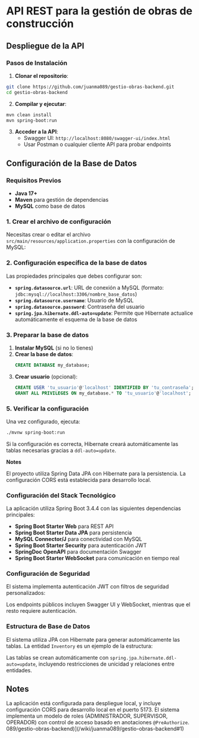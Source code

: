 # API REST para la gestión de obras de construcción

## Despliegue de la API

### Pasos de Instalación

1. **Clonar el repositorio**:
```bash
git clone https://github.com/juanma089/gestio-obras-backend.git
cd gestio-obras-backend
```

2. **Compilar y ejecutar**:
```bash
mvn clean install
mvn spring-boot:run
```

3. **Acceder a la API**:
   - Swagger UI: `http://localhost:8080/swagger-ui/index.html`
   - Usar Postman o cualquier cliente API para probar endpoints

## Configuración de la Base de Datos

### Requisitos Previos
- **Java 17+**
- **Maven** para gestión de dependencias
- **MySQL** como base de datos

### 1. Crear el archivo de configuración

Necesitas crear o editar el archivo `src/main/resources/application.properties` con la configuración de MySQL:

### 2. Configuración específica de la base de datos

Las propiedades principales que debes configurar son:

- **`spring.datasource.url`**: URL de conexión a MySQL (formato: `jdbc:mysql://localhost:3306/nombre_base_datos`)
- **`spring.datasource.username`**: Usuario de MySQL
- **`spring.datasource.password`**: Contraseña del usuario
- **`spring.jpa.hibernate.ddl-auto=update`**: Permite que Hibernate actualice automáticamente el esquema de la base de datos

### 3. Preparar la base de datos

1. **Instalar MySQL** (si no lo tienes)
2. **Crear la base de datos**:
   ```sql
   CREATE DATABASE my_database;
   ```
3. **Crear usuario** (opcional):
   ```sql
   CREATE USER 'tu_usuario'@'localhost' IDENTIFIED BY 'tu_contraseña';
   GRANT ALL PRIVILEGES ON my_database.* TO 'tu_usuario'@'localhost';
   ```

### 5. Verificar la configuración

Una vez configurado, ejecuta:
```bash
./mvnw spring-boot:run
```

Si la configuración es correcta, Hibernate creará automáticamente las tablas necesarias gracias a `ddl-auto=update`.

**Notes**

El proyecto utiliza Spring Data JPA con Hibernate para la persistencia. La configuración CORS está establecida para desarrollo local.

### Configuración del Stack Tecnológico

La aplicación utiliza Spring Boot 3.4.4 con las siguientes dependencias principales:

- **Spring Boot Starter Web** para REST API
- **Spring Boot Starter Data JPA** para persistencia
- **MySQL Connector/J** para conectividad con MySQL
- **Spring Boot Starter Security** para autenticación JWT
- **SpringDoc OpenAPI** para documentación Swagger
- **Spring Boot Starter WebSocket** para comunicación en tiempo real

### Configuración de Seguridad

El sistema implementa autenticación JWT con filtros de seguridad personalizados:

Los endpoints públicos incluyen Swagger UI y WebSocket, mientras que el resto requiere autenticación.

### Estructura de Base de Datos

El sistema utiliza JPA con Hibernate para generar automáticamente las tablas. La entidad `Inventory` es un ejemplo de la estructura:

Las tablas se crean automáticamente con `spring.jpa.hibernate.ddl-auto=update`, incluyendo restricciones de unicidad y relaciones entre entidades.

## Notes

La aplicación está configurada para despliegue local, y incluye configuración CORS para desarrollo local en el puerto 5173. El sistema implementa un modelo de roles (ADMINISTRADOR, SUPERVISOR, OPERADOR) con control de acceso basado en anotaciones `@PreAuthorize`.
089/gestio-obras-backend)](/wiki/juanma089/gestio-obras-backend#1)